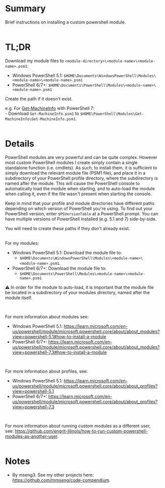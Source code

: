 # Summary
Brief instructions on installing a custom powershell module.  
<br />

# TL;DR
Download my module files to `<module-directory>\<module-name>\<module-name>.psm1`:  
  - Windows PowerShell 5.1: `$HOME\Documents\WindowsPowerShell\Modules\<module-name>\<module-name>.psm1`
  - PowerShell 6/7+: `$HOME\Documents\PowerShell\Modules\<module-name>\<module-name>.psm1`

Create the path if it doesn't exist.  

e.g. For [Get-MachineInfo](https://github.com/engrit-illinois/Get-MachineInfo) with PowerShell 7:  
    - Download `Get-MachineInfo.psm1` to `$HOME\PowerShell\Modules\Get-MachineInfo\Get-MachineInfo.psm1`.  
<br />

# Details
PowerShell modules are very powerful and can be quite complex. However most custom PowerShell modules I create simply contain a single standalone function (i.e. cmdlets). As such, to install them, it is sufficient to simply download the relevant module file (PSM1 file), and place it in a subdirectory of your PowerShell profile directory, where the subdirectory is named after the module. This will cause the PowerShell console to automatically load the module when starting, and to auto-load the module when calling it, even if the file wasn't present when starting the console.  

Keep in mind that your profile and module directories have different paths depending on which version of PowerShell you're using. To find out your PowerShell version, enter `$PSVersionTable` at a PowerShell prompt. You can have multiple versions of PowerShell installed (e.g. 5.1 and 7) side-by-side.  

You will need to create these paths if they don't already exist.  
<br />

For my modules:
  - Windows PowerShell 5.1: Download the module file to:
    - `$HOME\Documents\WindowsPowerShell\Modules\<module-name>\<module-name>.psm1`.
  - PowerShell 6/7+: Download the module file to:
    - `$HOME\Documents\PowerShell\Modules\<module-name>\<module-name>.psm1`

:warning: In order for the module to auto-load, it is important that the module file be located in a subdirectory of your modules directory, named after the module itself.  

<!-- Step 1 for "Usage" section of most of my module READMEs:

1. Download `.psm1` to the appropriate subdirectory of your PowerShell [modules directory](https://github.com/engrit-illinois/how-to-install-a-custom-powershell-module).

-->
<br />

For more information about modules see:  
  - Windows PowerShell 5.1: https://learn.microsoft.com/en-us/powershell/module/microsoft.powershell.core/about/about_modules?view=powershell-5.1#how-to-install-a-module
  - PowerShell 6/7+: https://learn.microsoft.com/en-us/powershell/module/microsoft.powershell.core/about/about_modules?view=powershell-7.3#how-to-install-a-module
<br />

For more information about profiles, see:  
  - Windows PowerShell 5.1: https://learn.microsoft.com/en-us/powershell/module/microsoft.powershell.core/about/about_profiles?view=powershell-5.1
  - PowerShell 6/7+: https://learn.microsoft.com/en-us/powershell/module/microsoft.powershell.core/about/about_profiles?view=powershell-7.3
<br />

For more information about running custom modules as a different user, see: https://github.com/engrit-illinois/how-to-run-custom-powershell-modules-as-another-user.  
<br />

# Notes
- By mseng3. See my other projects here: https://github.com/mmseng/code-compendium.
